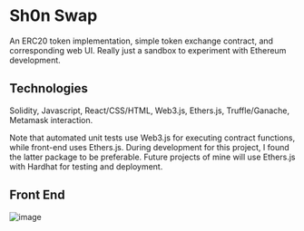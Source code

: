 # Sh0n Swap
An ERC20 token implementation, simple token exchange contract, and corresponding web UI. Really just a sandbox to experiment with Ethereum development. 

## Technologies
Solidity, Javascript, React/CSS/HTML, Web3.js, Ethers.js, Truffle/Ganache, Metamask interaction.  

Note that automated unit tests use Web3.js for executing contract functions, while front-end uses Ethers.js. During development for this project, I found the latter package to be preferable. Future projects of mine will use Ethers.js with Hardhat for testing and deployment. 

## Front End
![image](https://user-images.githubusercontent.com/44221603/152949400-55c468d9-a716-48aa-a1ef-5c699481090c.png)

